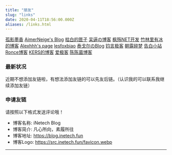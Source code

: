```yaml
---
title: "朋友"
slug: "links"
date: 2020-04-11T18:56:00.000Z
aliases: /links.html
---
```


[孤影墨香](https://www.gymxbl.com/)
[AimerNeige's Blog](https://aimerneige.com/)
[枯白的匣子](https://kb.urbanemc.net/)
[呆逼の博客](https://daibi-mua.github.io/)
[枫殇NET开发](https://www.mapleflying.top)
[竹林里有冰的博客](https://zhul.in)
[Alexhhh's page](https://alexhhh.moe/)
[lesfoxbiao](https://foxlesbiao.github.io)
[泰戈尔のBlog](https://www.iftiger.com)
[钧言极客](https://www.jinjun.top)
[朝露碎梦](https://aibofan.com/)
[告白小站](https://www.5icfs.com)
[Ronce博客](https://www.ronce.cc)
[KERS的博客](https://www.52craft.cc/)
[爱极客](https://www.aigeek.top/)
[陈陈菌博客](https://blog.glumi.cn)


### 最新状况
  近期不想添加友链啦，有想法添加友链的可以先友后链。（认识我的可以联系我继续添加友链）

### 申请友链
  请按照以下格式发送评论哦！
  - 博客名称: iNetech Blog
  - 博客简介: 凡心所向，素履所往
  - 博客地址: https://blog.inetech.fun
  - 博客Logo: https://src.inetech.fun/favicon.webp

----------
